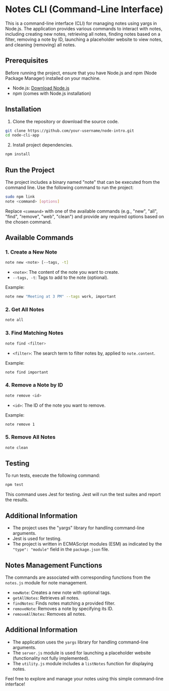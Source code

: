 # Notes CLI (Command-Line Interface)

This is a command-line interface (CLI) for managing notes using yargs in Node.js. The application provides various commands to interact with notes, including creating new notes, retrieving all notes, finding notes based on a filter, removing a note by ID, launching a placeholder website to view notes, and cleaning (removing) all notes.

## Prerequisites

Before running the project, ensure that you have Node.js and npm (Node Package Manager) installed on your machine.

-   Node.js: [Download Node.js](https://nodejs.org/)
-   npm (comes with Node.js installation)

## Installation

1. Clone the repository or download the source code.

```bash
git clone https://github.com/your-username/node-intro.git
cd node-cli-app
```

2. Install project dependencies.

```bash
npm install
```

## Run the Project

The project includes a binary named "note" that can be executed from the command line. Use the following command to run the project:

```bash
sudo npm link
note <command> [options]
```

Replace `<command>` with one of the available commands (e.g., "new", "all", "find", "remove", "web", "clean") and provide any required options based on the chosen command.

## Available Commands

### 1. Create a New Note

```bash
note new <note> [--tags, -t]
```

-   `<note>`: The content of the note you want to create.
-   `--tags, -t`: Tags to add to the note (optional).

Example:

```bash
note new "Meeting at 3 PM" --tags work, important
```

### 2. Get All Notes

```bash
note all
```

### 3. Find Matching Notes

```bash
note find <filter>
```

-   `<filter>`: The search term to filter notes by, applied to `note.content`.

Example:

```bash
note find important
```

### 4. Remove a Note by ID

```bash
note remove <id>
```

-   `<id>`: The ID of the note you want to remove.

Example:

```bash
note remove 1
```

### 5. Remove All Notes

```bash
note clean
```

## Testing

To run tests, execute the following command:

```bash
npm test
```

This command uses Jest for testing. Jest will run the test suites and report the results.

## Additional Information

-   The project uses the "yargs" library for handling command-line arguments.
-   Jest is used for testing.
-   The project is written in ECMAScript modules (ESM) as indicated by the `"type": "module"` field in the `package.json` file.

## Notes Management Functions

The commands are associated with corresponding functions from the `notes.js` module for note management.

-   `newNote`: Creates a new note with optional tags.
-   `getAllNotes`: Retrieves all notes.
-   `findNotes`: Finds notes matching a provided filter.
-   `removeNote`: Removes a note by specifying its ID.
-   `removeAllNotes`: Removes all notes.

## Additional Information

-   The application uses the `yargs` library for handling command-line arguments.
-   The `server.js` module is used for launching a placeholder website (functionality not fully implemented).
-   The `utility.js` module includes a `listNotes` function for displaying notes.

Feel free to explore and manage your notes using this simple command-line interface!
